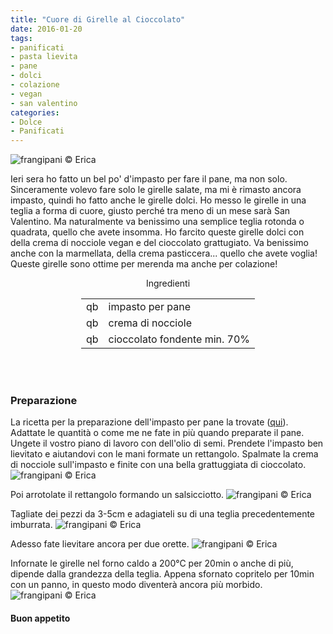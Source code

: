 ```yaml
---
title: "Cuore di Girelle al Cioccolato"
date: 2016-01-20
tags:
- panificati
- pasta lievita
- pane
- dolci
- colazione
- vegan
- san valentino
categories:
- Dolce
- Panificati
---
```

![](header.jpg "frangipani © Erica")

Ieri sera ho fatto un bel po' d'impasto per fare il pane, ma non solo. Sinceramente volevo fare solo le girelle salate, ma mi è rimasto ancora impasto, quindi ho fatto anche le girelle dolci. Ho messo le girelle in una teglia a forma di cuore, giusto perché tra meno di un mese sarà San Valentino. Ma naturalmente va benissimo una semplice teglia rotonda o quadrata, quello che avete insomma. Ho farcito queste girelle dolci con della crema di nocciole vegan e del cioccolato grattugiato. Va benissimo anche con la marmellata, della crema pasticcera... quello che avete voglia! Queste girelle sono ottime per merenda ma anche per colazione!


<div id="wrapper" style="text-align: center">    
  <div id="yourdiv" style="display: inline-block;">
    <div class="ingredients">
      <div class="ingredients-title">Ingredienti</div>
      <table>
        <tbody>
          </tr>
          <tr>
            <td>qb</td>
            <td>impasto per pane</td>
          </tr>
          <tr>
            <td>qb</td>
            <td>crema di nocciole</td>
          </tr>
          <tr>
            <td>qb</td>
            <td>cioccolato fondente min. 70%</td>       
          </tr>
        </tbody>
      </table>
      <br></br>
    </div>
  </div>
</div>


<h3>
  <font color="grey">
    <i class="fa fa-cogs"></i>
  </font> Preparazione
</h3>

La ricetta per la preparazione dell'impasto per pane la trovate (<a href="http://erirai.github.io/frangipani/pagnotta-semibianca/" target="_blank">qui</a>). Adattate le quantità o come me ne fate in più quando preparate il pane. Ungete il vostro piano di lavoro con dell'olio di semi. Prendete l'impasto ben lievitato e aiutandovi con le mani formate un rettangolo. Spalmate la crema di nocciole sull'impasto e finite con una bella grattuggiata di cioccolato.
![](farcire.jpg "frangipani © Erica")

Poi arrotolate il rettangolo formando un salsicciotto.
![](rotolo.jpg "frangipani © Erica")

Tagliate dei pezzi da 3-5cm e adagiateli su di una teglia precedentemente imburrata.
![](teglia.jpg "frangipani © Erica")

Adesso fate lievitare ancora per due orette.
![](lievitato.jpg "frangipani © Erica")

Infornate le girelle nel forno caldo a 200°C per 20min o anche di più, dipende dalla grandezza della teglia. Appena sfornato copritelo per 10min con un panno, in questo modo diventerà ancora più morbido.
![](risultato.jpg "frangipani © Erica")


<h4>Buon appetito
  <font color="red">
    <i class="fa fa-smile-o"></i>
  </font>
</h4>